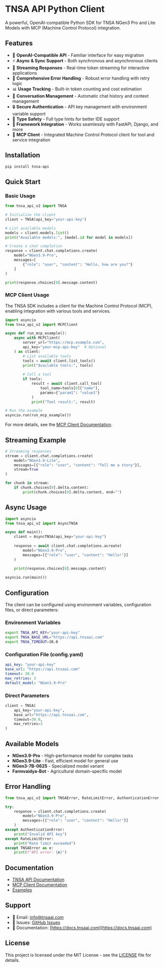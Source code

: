 # TNSA API Python Client

A powerful, OpenAI-compatible Python SDK for TNSA NGen3 Pro and Lite Models with MCP (Machine Control Protocol) integration.

## Features

- 🚀 **OpenAI-Compatible API** - Familiar interface for easy migration
- ⚡ **Async & Sync Support** - Both synchronous and asynchronous clients
- 🌊 **Streaming Responses** - Real-time token streaming for interactive applications
- 🔧 **Comprehensive Error Handling** - Robust error handling with retry logic
- 📊 **Usage Tracking** - Built-in token counting and cost estimation
- 💬 **Conversation Management** - Automatic chat history and context management
- 🔒 **Secure Authentication** - API key management with environment variable support
- 📝 **Type Safety** - Full type hints for better IDE support
- 🎯 **Framework Integration** - Works seamlessly with FastAPI, Django, and more
- 🤖 **MCP Client** - Integrated Machine Control Protocol client for tool and service integration

## Installation

```bash
pip install tnsa-api
```

## Quick Start

### Basic Usage

```python
from tnsa_api_v2 import TNSA

# Initialize the client
client = TNSA(api_key="your-api-key")

# List available models
models = client.models.list()
print("Available models:", [model.id for model in models])

# Create a chat completion
response = client.chat.completions.create(
    model="NGen3.9-Pro",
    messages=[
        {"role": "user", "content": "Hello, how are you?"}
    ]
)

print(response.choices[0].message.content)
```

### MCP Client Usage

The TNSA SDK includes a client for the Machine Control Protocol (MCP), enabling integration with various tools and services.

```python
import asyncio
from tnsa_api_v2 import MCPClient

async def run_mcp_example():
    async with MCPClient(
        server_url="https://mcp.example.com",
        api_key="your-mcp-api-key"  # Optional
    ) as client:
        # List available tools
        tools = await client.list_tools()
        print("Available tools:", tools)
        
        # Call a tool
        if tools:
            result = await client.call_tool(
                tool_name=tools[0]["name"],
                params={"param1": "value1"}
            )
            print("Tool result:", result)

# Run the example
asyncio.run(run_mcp_example())
```

For more details, see the [MCP Client Documentation](tnsa_api/mcp/README.md).

## Streaming Example

```python
# Streaming responses
stream = client.chat.completions.create(
    model="NGen3.9-Lite",
    messages=[{"role": "user", "content": "Tell me a story"}],
    stream=True
)

for chunk in stream:
    if chunk.choices[0].delta.content:
        print(chunk.choices[0].delta.content, end="")
```

## Async Usage

```python
import asyncio
from tnsa_api_v2 import AsyncTNSA

async def main():
    client = AsyncTNSA(api_key="your-api-key")
    
    response = await client.chat.completions.acreate(
        model="NGen3.9-Pro",
        messages=[{"role": "user", "content": "Hello!"}]
    )
    
    print(response.choices[0].message.content)

asyncio.run(main())
```

## Configuration

The client can be configured using environment variables, configuration files, or direct parameters:

### Environment Variables

```bash
export TNSA_API_KEY="your-api-key"
export TNSA_BASE_URL="https://api.tnsaai.com"
export TNSA_TIMEOUT=30.0
```

### Configuration File (config.yaml)

```yaml
api_key: "your-api-key"
base_url: "https://api.tnsaai.com"
timeout: 30.0
max_retries: 3
default_model: "NGen3.9-Pro"
```

### Direct Parameters

```python
client = TNSA(
    api_key="your-api-key",
    base_url="https://api.tnsaai.com",
    timeout=30.0,
    max_retries=3
)
```

## Available Models

- **NGen3.9-Pro** - High-performance model for complex tasks
- **NGen3.9-Lite** - Fast, efficient model for general use
- **NGen3-7B-0625** - Specialized model variant
- **Farmvaidya-Bot** - Agricultural domain-specific model

## Error Handling

```python
from tnsa_api_v2 import TNSAError, RateLimitError, AuthenticationError

try:
    response = client.chat.completions.create(
        model="NGen3.9-Pro",
        messages=[{"role": "user", "content": "Hello!"}]
    )
except AuthenticationError:
    print("Invalid API key")
except RateLimitError:
    print("Rate limit exceeded")
except TNSAError as e:
    print(f"API error: {e}")
```

## Documentation

- [TNSA API Documentation](https://docs.tnsaai.com)
- [MCP Client Documentation](tnsa_api/mcp/README.md)
- [Examples](examples/)

## Support

- 📧 Email: info@tnsaai.com
- 🐛 Issues: [GitHub Issues](https://github.com/tnsaai/tnsa-api-python/issues)
- 📖 Documentation: [https://docs.tnsaai.com](https://docs.tnsaai.com)

## License

This project is licensed under the MIT License - see the [LICENSE](LICENSE) file for details.